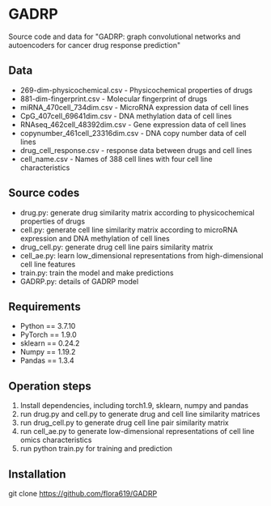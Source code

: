 # GADRP
Source code and data for "GADRP: graph convolutional networks and autoencoders for cancer drug response prediction"
## Data
* 269-dim-physicochemical.csv - Physicochemical properties of drugs
* 881-dim-fingerprint.csv - Molecular fingerprint of drugs
* miRNA_470cell_734dim.csv - MicroRNA expression data of cell lines
* CpG_407cell_69641dim.csv - DNA methylation data of cell lines
* RNAseq_462cell_48392dim.csv - Gene expression data of cell lines
* copynumber_461cell_23316dim.csv - DNA copy number data of cell lines
* drug_cell_response.csv - response data between drugs and cell lines
* cell_name.csv - Names of 388 cell lines with four cell line characteristics
## Source codes
* drug.py: generate drug similarity matrix according to physicochemical properties of drugs
* cell.py: generate cell line similarity matrix according to microRNA expression and DNA methylation of cell lines
* drug_cell.py: generate drug cell line pairs similarity matrix 
* cell_ae.py: learn low_dimensional representations from high-dimensional cell line features
* train.py: train the model and make predictions
* GADRP.py: details of GADRP model
## Requirements
* Python == 3.7.10
* PyTorch == 1.9.0
* sklearn == 0.24.2
* Numpy == 1.19.2
* Pandas == 1.3.4
## Operation steps
1. Install dependencies, including torch1.9, sklearn, numpy and pandas
2. run drug.py and cell.py to generate drug and cell line similarity matrices
3. run drug_cell.py to generate drug cell line pair similarity matrix
6. run cell_ae.py to generate low-dimensional representations of cell line omics characteristics
7. run python train.py for training and prediction
## Installation
git clone https://github.com/flora619/GADRP
